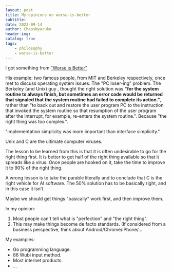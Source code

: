```yaml
---
layout: post
title: My opinions on worse-is-better 
subtitle: 
date: 2023-09-14
author: ChaosNyaruko
header-img: 
catalog: true
tags:
    - philosophy
    - worse-is-better
---
```

I got something from ["Worse is Better"](https://dreamsongs.com/RiseOfWorseIsBetter.html)

His example: two famous people, from MIT and Berkeley respectively, once met to discuss operating system issues. The "PC loser-ing" problem. The Berkeley (and Unix) guy , thought the right solution was **"for the system routine to always finish, but sometimes an error code would be returned that signaled that the system routine had failed to complete its action."**, rather than "to back out and restore the user program PC to the instruction that invoked the system routine so that resumption of the user program after the interrupt, for example, re-enters the system routine.". Because "the right thing was too complex.". 

"implementation simplicity was more important than interface simplicity."

Unix and C are the ultimate computer viruses.

The lesson to be learned from this is that it is often undesirable to go for the right thing first. It is better to get half of the right thing available so that it spreads like a virus. Once people are hooked on it, take the time to improve it to 90% of the right thing.

A wrong lesson is to take the parable literally and to conclude that C is the right vehicle for AI software. The 50% solution has to be basically right, and in this case it isn’t.

Maybe we should get things "basically" work first, and then improve them. 

In my opinion:
1. Most people can't tell what is "perfection" and "the right thing".
2. This may make things become de facto standards. (If considered from a business perspective, think about Android/Chrome/iPhone/...

My examples:
- Go programming language.
- 86 Wubi input method.
- Most internet products.
- ...


